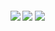 <h4>
    </a>
    <a href="https://github.com/mi6gy/socketio_react_chat"><img src="https://img.shields.io/github/stars/mi6gy/socketio_react_chat.svg?style=plasticr"/></a>
    <a href="https://github.com/mi6gy/socketio_react_chat/commits/master"><img src="https://img.shields.io/github/last-commit/mi6gy/socketio_react_chat.svg?style=plasticr"/></a>
        <a href="https://github.com/mi6gy/socketio_react_chat/commits/master"><img src="https://img.shields.io/github/commit-activity/y/mi6gy/socketio_react_chat.svg?style=plasticr"/></a>
</h4>